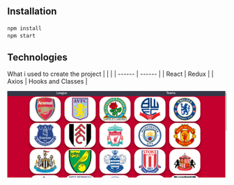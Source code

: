 ## Installation
```sh
npm install
npm start
```
## Technologies

What i used to create the project
|  |  |
| ------ | ------ |
| React | Redux |
| Axios | Hooks and Classes |



![screen](https://github.com/gonnagetapower/fb-task/raw/master/src/assets/Screenshots/TeamPage.png)
